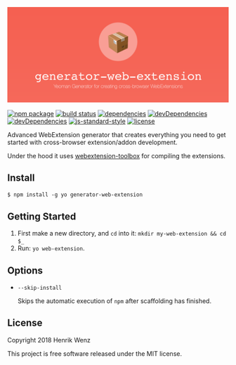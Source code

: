 ![generator-web-extension](assets/logo-repo.png)

[![npm package](https://badge.fury.io/js/generator-web-extension.svg)](https://www.npmjs.com/package/generator-web-extension)
[![build status](https://secure.travis-ci.org/webextension-tools/generator-web-extension.png?branch=master)](https://travis-ci.org/webextension-tools/generator-web-extension) 
[![dependencies](https://david-dm.org/webextension-tools/generator-web-extension/status.svg)](https://david-dm.org/webextension-tools/generator-web-extension) 
[![devDependencies](https://david-dm.org/webextension-tools/generator-web-extension/dev-status.svg)](https://david-dm.org/webextension-tools/generator-web-extension?type=dev) 
[![devDependencies](https://david-dm.org/webextension-tools/generator-web-extension/peer-status.svg)](https://david-dm.org/webextension-tools/generator-web-extension?type=peer) 
[![js-standard-style](https://img.shields.io/badge/code%20style-standard-green.svg?style=flat-square)](https://github.com/feross/standard)
[![license](https://img.shields.io/npm/l/generator-web-extension.svg)](https://github.com/webextension-tools/generator-web-extension/blob/master/LICENSE)

Advanced WebExtension generator that creates everything you need to get started with cross-browser extension/addon development. 

Under the hood it uses [webextension-toolbox](https://github.com/HaNdTriX/webextension-toolbox) for compiling the extensions.

## Install

```shell
$ npm install -g yo generator-web-extension
```

## Getting Started

1. First make a new directory, and `cd` into it: `mkdir my-web-extension && cd $_`
2. Run: `yo web-extension`.

## Options

* `--skip-install`

  Skips the automatic execution of `npm` after
  scaffolding has finished.

## License

Copyright 2018 Henrik Wenz

This project is free software released under the MIT license.
